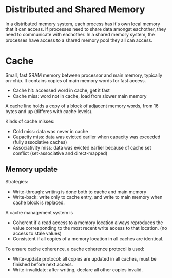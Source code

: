 # Distributed and Shared Memory

In a distributed memory system, each process has it's own local memory
that it can access. If processes need to share data amongst eachother,
they need to communicate with eachother. In a shared memory system,
the processes have access to a shared memory pool they all can access.

# Cache

Small, fast SRAM memory between processor and main memory, typically
on-chip. It contains copies of main memory words for fast access.
- Cache hit: accessed word in cache, get it fast
- Cache miss: word not in cache, load from slower main memory

A cache line holds a copy of a block of adjacent memory words,
from 16 bytes and up (differes with cache levels).

Kinds of cache misses:

- Cold miss: data was never in cache
- Capacity miss: data was evicted earlier when capacity was exceeded
                (fully associative caches)
- Associativity miss: data was evicted earlier because of cache set
                      conflict (set-associative and direct-mapped)

## Memory update

Strategies:

- Write-through: writing is done both to cache and main memory
- Write-back: write only to cache entry, and write to main memory
              when cache block is replaced.

A cache management system is

- Coherent if a read access to a memory location always reproduces the
    value corresponding to the most recent write access to that location.
    (no access to stale values)
- Consistent if all copies of a memory location in all 
    caches are identical.

To ensure cache coherence, a cache coherence protocol is used:

- Write-update protocol: all copies are updated in all caches, must be
    finished before next access.
- Write-invalidate: after writing, declare all other copies invalid.

